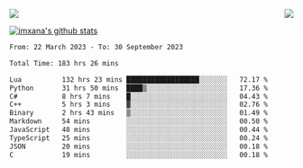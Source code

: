 <p>
  <a href="https://count.getloli.com/"><img src="https://count.getloli.com/get/@xana.readme?theme=moebooru-h"></a>
  <img src="https://weather-icon.journeyad.repl.co/@hangzhou?v=1" align="right">
</p>


<a href="https://github.com/imxana"><img align="center" src="https://github-readme-stats.vercel.app/api?username=imxana&show_icons=true&include_all_commits=true&hide_border=tru&custom_title=imxana%27s%20Github%20Stats" alt="imxana's github stats" /></a> 

<!--START_SECTION:waka-->

```txt
From: 22 March 2023 - To: 30 September 2023

Total Time: 183 hrs 26 mins

Lua          132 hrs 23 mins ██████████████████░░░░░░░   72.17 %
Python       31 hrs 50 mins  ████▒░░░░░░░░░░░░░░░░░░░░   17.36 %
C#           8 hrs 7 mins    █░░░░░░░░░░░░░░░░░░░░░░░░   04.43 %
C++          5 hrs 3 mins    ▓░░░░░░░░░░░░░░░░░░░░░░░░   02.76 %
Binary       2 hrs 43 mins   ▒░░░░░░░░░░░░░░░░░░░░░░░░   01.49 %
Markdown     54 mins         ░░░░░░░░░░░░░░░░░░░░░░░░░   00.50 %
JavaScript   48 mins         ░░░░░░░░░░░░░░░░░░░░░░░░░   00.44 %
TypeScript   25 mins         ░░░░░░░░░░░░░░░░░░░░░░░░░   00.24 %
JSON         20 mins         ░░░░░░░░░░░░░░░░░░░░░░░░░   00.18 %
C            19 mins         ░░░░░░░░░░░░░░░░░░░░░░░░░   00.18 %
```

<!--END_SECTION:waka-->
